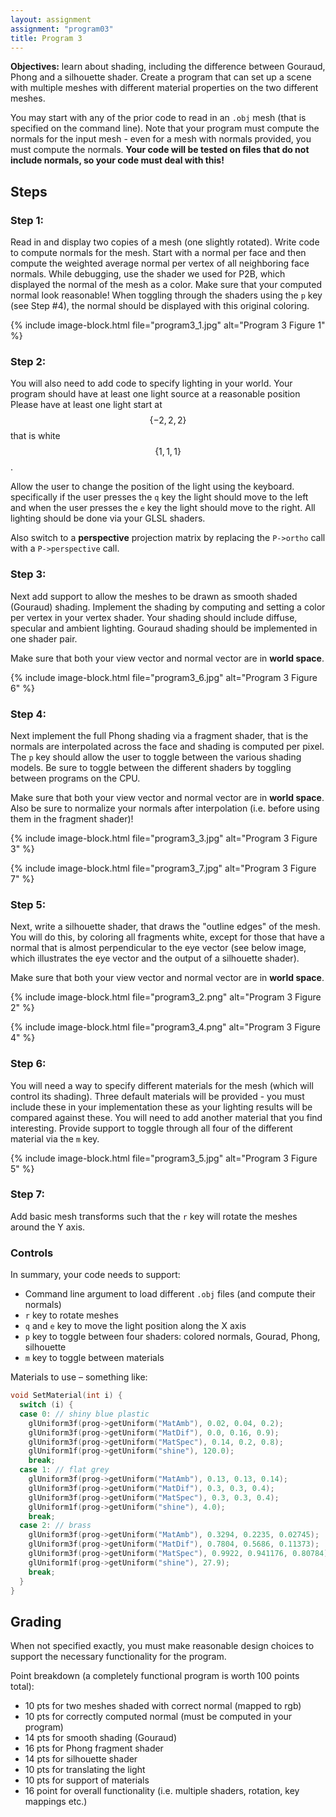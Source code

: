 ```yaml
---
layout: assignment
assignment: "program03"
title: Program 3
---
```




**Objectives:** learn about shading, including the difference between Gouraud, Phong and a silhouette shader.
Create a program that can set up a scene with multiple meshes with different material properties on the two different meshes.

You may start with any of the prior code to read in an `.obj` mesh (that is specified on the command line).
Note that your program must compute the normals for the input mesh - even for a mesh with normals provided, you must compute the normals.
**Your code will be tested on files that do not include normals, so your code must deal with this!**



## Steps

### Step 1:

Read in and display two copies of a mesh (one slightly rotated).
Write code to compute normals for the mesh.
Start with a normal per face and then compute the weighted average normal per vertex of all neighboring face normals.
While debugging, use the shader we used for P2B, which displayed the normal of the mesh as a color.
Make sure that your computed normal look reasonable!
When toggling through the shaders using the `p` key (see Step #4), the normal should be displayed with this original coloring.

{% include image-block.html file="program3_1.jpg" alt="Program 3 Figure 1" %}



### Step 2:

You will also need to add code to specify lighting in your world.
Your program should have at least one light source at a reasonable position
Please have at least one light start at $$\{-2, 2, 2\}$$ that is white $$\{1, 1, 1\}$$.

Allow the user to change the position of the light using the keyboard.
specifically if the user presses the `q` key the light should move to the left
and when the user presses the `e` key the light should move to the right.
All lighting should be done via your GLSL shaders.

Also switch to a **perspective** projection matrix by replacing the `P->ortho` call with a `P->perspective` call.



### Step 3:

Next add support to allow the meshes to be drawn as smooth shaded (Gouraud) shading.
Implement the shading by computing and setting a color per vertex in your vertex shader.
Your shading should include diffuse, specular and ambient lighting.
Gouraud shading should be implemented in one shader pair.

Make sure that both your view vector and normal vector are in **world space**.

{% include image-block.html file="program3_6.jpg" alt="Program 3 Figure 6" %}



### Step 4:

Next implement the full Phong shading via a fragment shader, that is the normals are interpolated across the face and shading is computed per pixel.
The `p` key should allow the user to toggle between the various shading models.
Be sure to toggle between the different shaders by toggling between programs on the CPU.

Make sure that both your view vector and normal vector are in **world space**.
Also be sure to normalize your normals after interpolation (i.e. before using them in the fragment shader)!

{% include image-block.html file="program3_3.jpg" alt="Program 3 Figure 3" %}

{% include image-block.html file="program3_7.jpg" alt="Program 3 Figure 7" %}




### Step 5:

Next, write a silhouette shader, that draws the "outline edges" of the mesh.
You will do this, by coloring all fragments white, except for those that have a normal that is almost perpendicular to the eye vector
(see below image, which illustrates the eye vector and the output of a silhouette shader).

Make sure that both your view vector and normal vector are in **world space**.

{% include image-block.html file="program3_2.png" alt="Program 3 Figure 2" %}

{% include image-block.html file="program3_4.png" alt="Program 3 Figure 4" %}



### Step 6:

You will need a way to specify different materials for the mesh (which will control its shading).
Three default materials will be provided - you must include these in your implementation these as your lighting results will be compared against these.
You will need to add another material that you find interesting.
Provide support to toggle through all four of the different material via the `m` key.

{% include image-block.html file="program3_5.jpg" alt="Program 3 Figure 5" %}



### Step 7:

Add basic mesh transforms such that the `r` key will rotate the meshes around the Y axis.


### Controls

In summary, your code needs to support:
- Command line argument to load different `.obj` files (and compute their normals)
- `r` key to rotate meshes
- `q` and `e` key to move the light position along the X axis
- `p` key to toggle between four shaders: colored normals, Gourad, Phong, silhouette
- `m` key to toggle between materials

Materials to use – something like:

```cpp
void SetMaterial(int i) {
  switch (i) {
  case 0: // shiny blue plastic
    glUniform3f(prog->getUniform("MatAmb"), 0.02, 0.04, 0.2);
    glUniform3f(prog->getUniform("MatDif"), 0.0, 0.16, 0.9);
    glUniform3f(prog->getUniform("MatSpec"), 0.14, 0.2, 0.8);
    glUniform1f(prog->getUniform("shine"), 120.0);
    break;
  case 1: // flat grey
    glUniform3f(prog->getUniform("MatAmb"), 0.13, 0.13, 0.14);
    glUniform3f(prog->getUniform("MatDif"), 0.3, 0.3, 0.4);
    glUniform3f(prog->getUniform("MatSpec"), 0.3, 0.3, 0.4);
    glUniform1f(prog->getUniform("shine"), 4.0);
    break;
  case 2: // brass
    glUniform3f(prog->getUniform("MatAmb"), 0.3294, 0.2235, 0.02745);
    glUniform3f(prog->getUniform("MatDif"), 0.7804, 0.5686, 0.11373);
    glUniform3f(prog->getUniform("MatSpec"), 0.9922, 0.941176, 0.80784);
    glUniform1f(prog->getUniform("shine"), 27.9);
    break;
  }
}
```



## Grading

When not specified exactly, you must make reasonable design choices to support the necessary functionality for the program.

Point breakdown (a completely functional program is worth 100 points total):

- 10 pts for two meshes shaded with correct normal (mapped to rgb)
- 10 pts for correctly computed normal (must be computed in your program)
- 14 pts for smooth shading (Gouraud)
- 16 pts for Phong fragment shader
- 14 pts for silhouette shader
- 10 pts for translating the light
- 10 pts for support of materials
- 16 point for overall functionality (i.e. multiple shaders, rotation, key mappings etc.)
